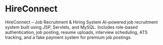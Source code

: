 # HireConnect
HireConnect – Job Recruitment &amp; Hiring System AI-powered job recruitment system built using JSP, Servlets, and MySQL. Includes role-based authentication, job posting, resume uploads, interview scheduling, ATS tracking, and a fake payment system for premium job postings.
